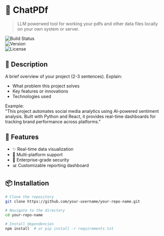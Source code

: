 # 🚀 ChatPDf

> LLM powerwed tool for working your pdfs and other data files locally on your own system or server.

![Build Status](https://img.shields.io/ci/ci-key.svg)  
![Version](https://img.shields.io/npm/v/your-package-name.svg)  
![License](https://img.shields.io/npm/l/your-package-name.svg) 

## 📌 Description
A brief overview of your project (2-3 sentences). Explain:
- What problem this project solves
- Key features or innovations
- Technologies used

Example:  
"This project automates social media analytics using AI-powered sentiment analysis. Built with Python and React, it provides real-time dashboards for tracking brand performance across platforms."

## 🌟 Features
- ✨ Real-time data visualization
- 🚀 Multi-platform support
- 🔐 Enterprise-grade security
- 📊 Customizable reporting dashboard

## 📦 Installation
```bash
# Clone the repository
git clone https://github.com/your-username/your-repo-name.git 

# Navigate to the directory
cd your-repo-name

# Install dependencies
npm install  # or pip install -r requirements.txt
